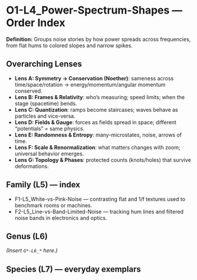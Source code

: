 # O1-L4_Power-Spectrum-Shapes — Order Index
**Definition:** Groups noise stories by how power spreads across frequencies, from flat hums to colored slopes and narrow spikes.
## Overarching Lenses

- **Lens A: Symmetry -> Conservation (Noether)**: sameness across time/space/rotation → energy/momentum/angular momentum conserved.
- **Lens B: Frames & Relativity**: who’s measuring; speed limits; when the stage (spacetime) bends.
- **Lens C: Quantization**: ramps become staircases; waves behave as particles and vice-versa.
- **Lens D: Fields & Gauge**: forces as fields spread in space; different “potentials” = same physics.
- **Lens E: Randomness & Entropy**: many-microstates, noise, arrows of time.
- **Lens F: Scale & Renormalization**: what matters changes with zoom; universal behavior emerges.
- **Lens G: Topology & Phases**: protected counts (knots/holes) that survive deformations.

## Family (L5) — index
- F1-L5_White-vs-Pink-Noise — contrasting flat and 1/f textures used to benchmark rooms or machines.
- F2-L5_Line-vs-Band-Limited-Noise — tracking hum lines and filtered noise bands in electronics and optics.
## Genus (L6)
_(Insert `G*-L6_*` here.)_
## Species (L7) — everyday exemplars
